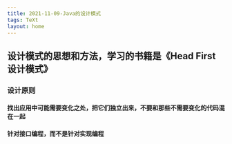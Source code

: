 ```yaml
---
title: 2021-11-09-Java的设计模式
tags: TeXt
layout: home
---
```


## 设计模式的思想和方法，学习的书籍是《Head First 设计模式》  
### 设计原则  
#### 找出应用中可能需要变化之处，把它们独立出来，不要和那些不需要变化的代码混在一起  
#### 针对接口编程，而不是针对实现编程  

